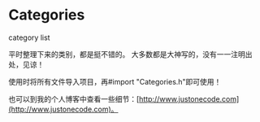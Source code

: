 # Categories
category list

平时整理下来的类别，都是挺不错的。
大多数都是大神写的，没有一一注明出处，见谅！

>
使用时将所有文件导入项目，再#import "Categories.h"即可使用！
>

也可以到我的个人博客中查看一些细节：[http://www.justonecode.com](http://www.justonecode.com)。
